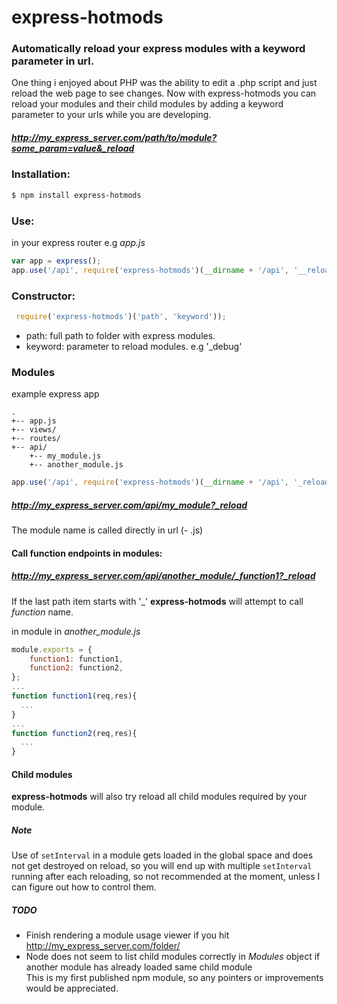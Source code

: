 # express-hotmods

### Automatically reload your express modules with a keyword parameter in url. 

One thing i enjoyed about PHP was the ability to edit a .php script and just reload the web page to see changes.
Now with express-hotmods you can reload your modules and their child modules by adding a keyword parameter to your urls while you are developing.
##### http://my_express_server.com/path/to/module?some_param=value&_reload

### Installation:
```sh
$ npm install express-hotmods
```
### Use:
in your express router e.g  *app.js*
```js
var app = express();
app.use('/api', require('express-hotmods')(__dirname + '/api', '__reload'));
```
### Constructor:
```js
 require('express-hotmods')('path', 'keyword'));
```
 - path: full path to folder with express modules.
 - keyword: parameter to reload modules.  e.g '_debug'

### Modules
example express app
```
.
+-- app.js
+-- views/
+-- routes/
+-- api/
    +-- my_module.js
    +-- another_module.js
```

```js
app.use('/api', require('express-hotmods')(__dirname + '/api', '_reload'));
```
##### http://my_express_server.com/api/my_module?_reload
The module name is called directly in url (- .js)

#### Call function endpoints in modules:
##### http://my_express_server.com/api/another_module/_function1?_reload
If the last path item starts with '_' **express-hotmods** will attempt to call _function_ name.

in module
in *another_module.js*
```js
module.exports = {
    function1: function1,
    function2: function2,    
};
...
function function1(req,res){
  ...
}
...
function function2(req,res){
  ...
}
```
#### Child modules
**express-hotmods** will also try reload all child modules required by your module.

##### Note
Use of `setInterval` in a module gets loaded in the global space and does not get destroyed on reload, so you will end up with multiple `setInterval` running after each reloading, so not recommended at the moment, unless I can figure out how to control them.
##### TODO
 - Finish rendering a module usage viewer if you hit http://my_express_server.com/folder/ 
 - Node does not seem to list child modules correctly in *Modules* object  if another module has already loaded same child module  
This is my first published npm module, so any pointers or improvements would be appreciated. 
